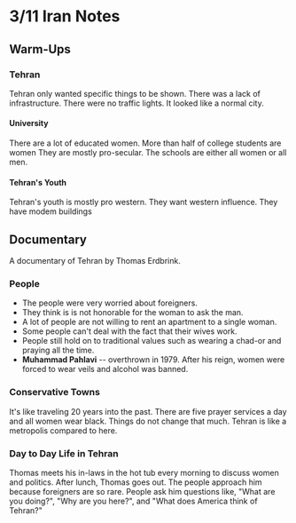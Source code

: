 # 3/11 Iran Notes
## Warm-Ups
### Tehran
Tehran only wanted specific things to be shown. There was a lack of infrastructure. There were no traffic lights. It looked like a normal city.
#### University
There are a lot of educated women. More than half of college students are women They are mostly pro-secular. The schools are either all women or all men.
#### Tehran's Youth
Tehran's youth is mostly pro western. They want western influence. They have modem buildings
## Documentary
A documentary of Tehran by Thomas Erdbrink.

### People
- The people were very worried about foreigners. 
- They think is is not honorable for the woman to ask the man. 
- A lot of people are not willing to rent an apartment to a single woman.
- Some people can't deal with the fact that their wives work.
- People still hold on to traditional values such as wearing a chad-or and praying all the time.
- **Muhammad Pahlavi** -- overthrown in 1979. After his reign, women were forced to wear veils and alcohol was banned.

### Conservative Towns 
It's like traveling 20 years into the past. There are five prayer services a day and all women wear black. Things do not change that much. Tehran is like a metropolis compared to here.

### Day to Day Life in Tehran
Thomas meets his in-laws in the hot tub every morning to discuss women and politics. After lunch, Thomas goes out. The people approach him because foreigners are so rare. People ask him questions like, "What are you doing?", "Why are you here?", and "What does America think of Tehran?" 

<!--stackedit_data:
eyJoaXN0b3J5IjpbODY1NjY2OTMwLC0xNzcxNjE0OTE0LDE3Nj
czNjY5NjBdfQ==
-->